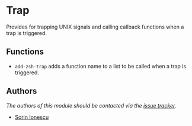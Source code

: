 Trap
====

Provides for trapping UNIX signals and calling callback functions when a trap
is triggered.

Functions
---------

  - `add-zsh-trap` adds a function name to a list to be called when a trap is
    triggered.

Authors
-------

*The authors of this module should be contacted via the [issue tracker][1].*

  - [Sorin Ionescu](https://github.com/sorin-ionescu)

[1]: https://github.com/dotzsh/dotzsh/issues

